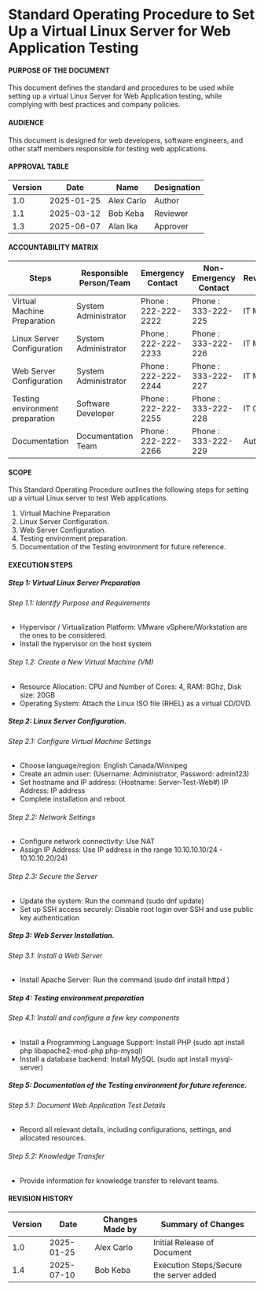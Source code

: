 # Standard Operating Procedure to Set Up a Virtual Linux Server for Web Application Testing  


#### PURPOSE OF THE DOCUMENT
This document defines the standard and procedures to be used while setting up a virtual Linux Server for Web Application testing, while complying with best practices and company policies.

#### AUDIENCE
This document is designed for web developers, software engineers, and other staff members responsible for testing web applications.

#### APPROVAL TABLE
| Version      | Date         | Name         | Designation  |
|--------------|--------------|--------------|--------------|
| 1.0          | 2025-01-25   | Alex Carlo   | Author       |
| 1.1          | 2025-03-12   | Bob Keba     | Reviewer     |
| 1.3          | 2025-06-07   | Alan Ika     | Approver     |

#### ACCOUNTABILITY MATRIX
| Steps                            | Responsible Person/Team | Emergency Contact    | Non-Emergency Contact | Review/Approval |
|----------------------------------|-------------------------|----------------------|-----------------------|-----------------|
| Virtual Machine Preparation      | System Administrator    | Phone : 222-222-2222 | Phone : 333-222-225   | IT Manager      |
| Linux Server Configuration       | System Administrator    | Phone : 222-222-2233 | Phone : 333-222-226   | IT Manager      |
| Web Server Configuration         | System Administrator    | Phone : 222-222-2244 | Phone : 333-222-227   | IT Manager      |
| Testing environment preparation  | Software Developer      | Phone : 222-222-2255 | Phone : 333-222-228   | IT Ops Manager  |
| Documentation                    | Documentation Team      | Phone : 222-222-2266 | Phone : 333-222-229   | Author          |


#### SCOPE
This Standard Operating Procedure outlines the following steps for setting up a virtual Linux server to test Web applications. 
1.	Virtual Machine Preparation
2.	Linux Server Configuration.
3.	Web Server Configuration.
4.	Testing environment preparation.
5.	Documentation of the Testing environment for future reference.

#### EXECUTION STEPS
##### Step 1: Virtual Linux Server Preparation
###### Step 1.1: Identify Purpose and Requirements
* Hypervisor / Virtualization Platform: VMware vSphere/Workstation are the ones to be considered.
* Install the hypervisor on the host system
###### Step 1.2: Create a New Virtual Machine (VM)
* Resource Allocation: CPU and Number of Cores: 4, RAM: 8Ghz, Disk size: 20GB
* Operating System: Attach the Linux ISO file (RHEL) as a virtual CD/DVD.
##### Step 2: Linux Server Configuration.
###### Step 2.1: Configure Virtual Machine Settings
* Choose language/region: English Canada/Winnipeg
* Create an admin user: (Username: Administrator, Password: admin123)
* Set hostname and IP address: (Hostname: Server-Test-Web#) IP Address: IP address 
* Complete installation and reboot
###### Step 2.2: Network Settings
* Configure network connectivity: Use NAT
* Assign IP Address: Use IP address in the range 10.10.10.10/24 - 10.10.10.20/24)
###### Step 2.3: Secure the Server
* Update the system: Run the command (sudo dnf update)
* Set up SSH access securely: Disable root login over SSH and use public key authentication
##### Step 3: Web Server Installation.
###### Step 3.1: Install a Web Server
* Install Apache Server: Run the command (sudo dnf install httpd )
##### Step 4: Testing environment preparation
###### Step 4.1: Install and configure a few key components
* Install a Programming Language Support: Install PHP (sudo apt install php libapache2-mod-php php-mysql)
* Install a database backend: Install MySQL (sudo apt install mysql-server)
##### Step 5: Documentation of the Testing environment for future reference.
###### Step 5.1: Document Web Application Test Details
* Record all relevant details, including configurations, settings, and allocated resources.
###### Step 5.2: Knowledge Transfer
* Provide information for knowledge transfer to relevant teams.

#### REVISION HISTORY
| Version      | Date         | Changes Made by | Summary of Changes                      |
|--------------|--------------|-----------------|-----------------------------------------|
| 1.0          | 2025-01-25   | Alex Carlo      | Initial Release of Document             |
| 1.4          | 2025-07-10   | Bob Keba        | Execution Steps/Secure the server added |













